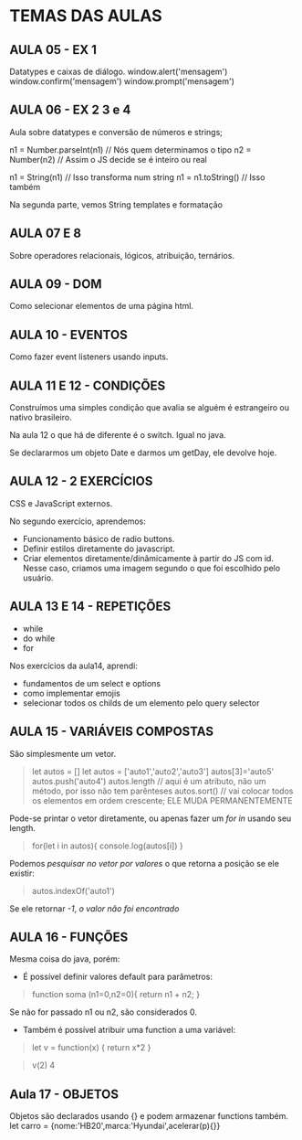 # TEMAS DAS AULAS

## AULA 05 - EX 1

Datatypes e caixas de diálogo.
window.alert('mensagem')
window.confirm('mensagem')
window.prompt('mensagem')

## AULA 06 - EX 2 3 e 4

Aula sobre datatypes e conversão de números e strings;

n1 = Number.parseInt(n1) // Nós quem determinamos o tipo
n2 = Number(n2) // Assim o JS decide se é inteiro ou real

n1 = String(n1) // Isso transforma num string
n1 = n1.toString() // Isso também

Na segunda parte, vemos String templates e formatação

## AULA 07 E 8

Sobre operadores relacionais, lógicos, atribuição, ternários.

## AULA 09 - DOM

Como selecionar elementos de uma página html.

## AULA 10 - EVENTOS

Como fazer event listeners usando inputs.

## AULA 11 E 12 - CONDIÇÕES

Construímos uma simples condição que avalia se alguém é estrangeiro ou nativo brasileiro.

Na aula 12 o que há de diferente é o switch. Igual no java.

Se declararmos um objeto Date e darmos um getDay, ele devolve hoje.

## AULA 12 - 2 EXERCÍCIOS

CSS e JavaScript externos.

No segundo exercício, aprendemos:

+ Funcionamento básico de radio buttons.
+ Definir estilos diretamente do javascript.
+ Criar elementos diretamente/dinâmicamente à partir do JS com id. Nesse caso, criamos uma imagem segundo o que foi escolhido pelo usuário.

## AULA 13 E 14 - REPETIÇÕES

+ while
+ do while
+ for

Nos exercícios da aula14, aprendi:

+ fundamentos de um select e options
+ como implementar emojis
+ selecionar todos os childs de um elemento pelo query selector

## AULA 15 - VARIÁVEIS COMPOSTAS

São simplesmente um vetor.

> let autos = []
> let autos = ['auto1','auto2','auto3']
> autos[3]='auto5'
> autos.push('auto4')
> autos.length // aqui é um atributo, não um método, por isso não tem parênteses
> autos.sort() // vai colocar todos os elementos em ordem crescente; ELE MUDA PERMANENTEMENTE

Pode-se printar o vetor diretamente, ou apenas fazer um *for in* usando seu length.

> for(let i in autos){
> console.log(autos[i])
> }

Podemos *pesquisar no vetor por valores* o que retorna a posição se ele existir:

> autos.indexOf('auto1')

Se ele retornar *-1*, *o valor não foi encontrado*

## AULA 16 - FUNÇÕES

Mesma coisa do java, porém:

+ É possível definir valores default para parâmetros:

> function soma (n1=0,n2=0){
>    return n1 + n2;
> }

Se não for passado n1 ou n2, são considerados 0.

+ Também é possível atribuir uma function a uma variável:

> let v = function(x) {
>    return x*2
> }

> v(2)
> 4

## Aula 17 - OBJETOS

Objetos são declarados usando {} e podem armazenar functions também.
let carro = {nome:'HB20',marca:'Hyundai',acelerar(p){}}